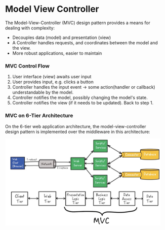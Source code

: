 # Model View Controller
The Model-View-Controller (MVC) design pattern provides a means for dealing with complexity:

- Decouples data (model) and presentation (view)
- A Controller handles requests, and coordinates between the model and the view.
- More robust applications, easier to maintain

### MVC Control Flow
1. User interface (view) awaits user input
2. User provides input, e.g. clicks a button
3. Controller handles the input event -> some action(handler or callback) understandable by the model.
4. Controller notifies the model, possibly changing the model's state.
5. Controller notifies the view (if it needs to be updated). Back to step 1. 

### MVC on 6-Tier Architecture
On the 6-tier web application architecture, the model-view-controller design pattern is implemented over the middleware in this architecture:

![](./mvc-with-6-tier-architecture.png)